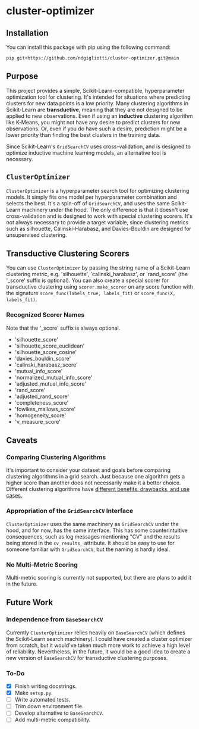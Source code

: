 # cluster-optimizer

## Installation

You can install this package with pip using the following command:

```
pip git+https://github.com/ndgigliotti/cluster-optimizer.git@main
```

## Purpose

This project provides a simple, Scikit-Learn-compatible, hyperparameter optimization tool for clustering. It's intended for situations where predicting clusters for new data points is a low priority. Many clustering algorithms in Scikit-Learn are **transductive**, meaning that they are not designed to be applied to new observations. Even if using an **inductive** clustering algorithm like K-Means, you might not have any desire to predict clusters for new observations. Or, even if you do have such a desire, prediction might be a lower priority than finding the best clusters in the training data.

Since Scikit-Learn's `GridSearchCV` uses cross-validation, and is designed to optimize inductive machine learning models, an alternative tool is necessary.

## `ClusterOptimizer`

`ClusterOptimizer` is a hyperparameter search tool for optimizing clustering models. It simply fits one model per hyperparameter combination and selects the best. It's a spin-off of `GridSearchCV`, and uses the same Scikit-Learn machinery under the hood. The only difference is that it doesn't use cross-validation and is designed to work with special clustering scorers. It's not always necessary to provide a target variable, since clustering metrics such as silhouette, Calinski-Harabasz, and Davies-Bouldin are designed for unsupervised clustering.

## Transductive Clustering Scorers

You can use `ClusterOptimizer` by passing the string name of a Scikit-Learn clustering metric, e.g. 'silhouette', 'calinski_harabasz', or 'rand_score' (the '_score' suffix is optional). You can also create a special scorer for transductive clustering using `scorer.make_scorer` on any score function with the signature `score_func(labels_true, labels_fit)` or `score_func(X, labels_fit)`.


### Recognized Scorer Names

Note that the '_score' suffix is always optional.

- 'silhouette_score'
- 'silhouette_score_euclidean'
- 'silhouette_score_cosine'
- 'davies_bouldin_score'
- 'calinski_harabasz_score'
- 'mutual_info_score'
- 'normalized_mutual_info_score'
- 'adjusted_mutual_info_score'
- 'rand_score'
- 'adjusted_rand_score'
- 'completeness_score'
- 'fowlkes_mallows_score'
- 'homogeneity_score'
- 'v_measure_score'

## Caveats

### Comparing Clustering Algorithms

It's important to consider your dataset and goals before comparing clustering algorithms in a grid search. Just because one algorithm gets a higher score than another does not necessarily make it a better choice. Different clustering algorithms have [different benefits, drawbacks, and use cases.](https://scikit-learn.org/stable/modules/clustering.html#overview-of-clustering-methods)

### Appropriation of the `GridSearchCV` Interface

`ClusterOptimizer` uses the same machinery as `GridSearchCV` under the hood, and for now, has the same interface. This has some counterintuitive consequences, such as log messages mentioning "CV" and the results being stored in the `cv_results_` attribute. It should be easy to use for someone familiar with `GridSearchCV`, but the naming is hardly ideal.

### No Multi-Metric Scoring

Multi-metric scoring is currently not supported, but there are plans to add it in the future.

## Future Work

### Independence from `BaseSearchCV`

Currently `ClusterOptimizer` relies heavily on `BaseSearchCV` (which defines the Scikit-Learn search machinery). I could have created a cluster optimizer from scratch, but it would've taken much more work to achieve a high level of reliability. Nevertheless, in the future, it would be a good idea to create a new version of `BaseSearchCV` for transductive clustering purposes.

### To-Do

- [x] Finish writing docstrings.
- [x] Make `setup.py`.
- [ ] Write automated tests.
- [ ] Trim down environment file.
- [ ] Develop alternative to `BaseSearchCV`.
- [ ] Add multi-metric compatibility.

